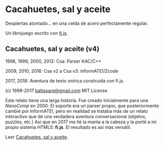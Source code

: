 Cacahuetes, sal y aceite
========================
Despiertas atontado... en una celda de acero perfectamente regular.

Un librojuego escrito con <a href="https://github.com/baltasarq/fi-js">fi.js</a>.

Cacahuetes, sal y aceite (v4)
-----------------------------
 1998, 1999, 2000, 2012: Csa: Parser KAC/C++

 2009, 2010, 2016: Csa v2 a Csa v3: informATE!/Zcode

 2017, 2018: Aventura de texto onírica construida con fi.js.

 (c) 1998-2017 baltasarq@gmail.com MIT License


 Este relato tiene una larga historia.
 Fue creado inicialmente para una *NanoComp* en 2000.
 El soporte era un parser propio, que posteriormente cambié por
 InformATE!, pero en realidad se trataba más de un relato interactivo
 que de una verdadera aventura conversacional (objetos, puzzles, etc.)
 Así que en 2017 me lié la manta a la cabeza y la porté a mi propio
 sistema HTML5: **fi.js**. El resultado es así más versátil.

 Leer <a target="_blank" href="https://baltasarq.github.io/csa/">
 Cacahuetes, sal y aceite</a>.
